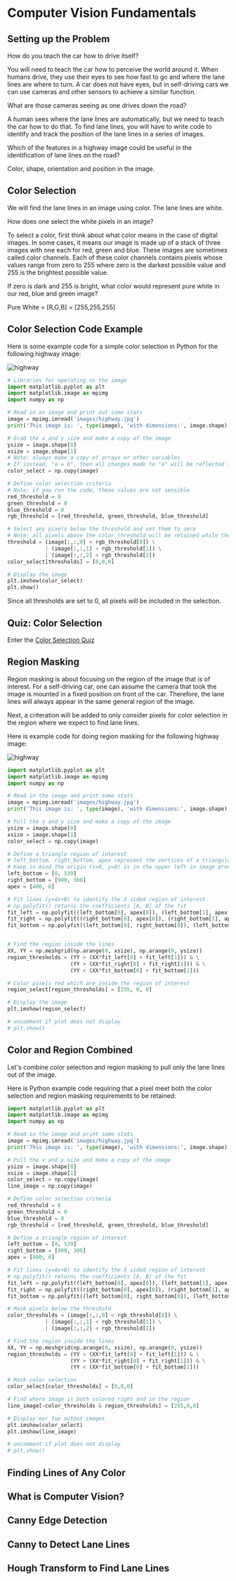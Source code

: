 # Computer Vision Fundamentals

## Setting up the Problem

How do you teach the car how to drive itself?

You will need to teach the car how to perceive the world around it. When humans drive, they use their eyes to see how fast to go and where the lane lines are where to turn. A car does not have eyes, but in self-driving cars we can use cameras and other sensors to achieve a similar function.

What are those cameras seeing as one drives down the road?

A human sees where the lane lines are automatically, but we need to teach the car how to do that. To find lane lines, you will have to write code to identify and track the position of the lane lines in a series of images. 

Which of the features in a highway image could be useful in the identification of lane lines on the road?

Color, shape, orientation and position in the image.

## Color Selection

We will find the lane lines in an image using color. The lane lines are white.

How does one select the white pixels in an image?

To select a color, first think about what color means in the case of digital images. In some cases, it means our image is made up of a stack of three images with one each for red, green and blue. These images are sometimes called color channels. Each of these color channels contains pixels whose values range from zero to 255 where zero is the darkest possible value and 255 is the brightest possible value.

If zero is dark and 255 is bright, what color would represent pure white in our red, blue and green image?

Pure White = [R,G,B] = [255,255,255]

## Color Selection Code Example

Here is some example code for a simple color selection in Python for the following highway image:

![highway](images/highway.jpg)

~~~python
# Libraries for operating on the image
import matplotlib.pyplot as plt
import matplotlib.image as mpimg
import numpy as np

# Read in an image and print out some stats
image = mpimg.imread('images/highway.jpg')
print('This image is: ', type(image), 'with dimensions:', image.shape)

# Grab the x and y size and make a copy of the image
ysize = image.shape[0]
xsize = image.shape[1]
# Note: always make a copy of arrays or other variables
# If instead, "a = b", then all changes made to "a" will be reflected in "b" too!
color_select = np.copy(image)

# Define color selection criteria
# Note: if you run the code, these values are not sensible
red_threshold = 0
green_threshold = 0
blue_threshold = 0
rgb_threshold = [red_threshold, green_threshold, blue_threshold]

# Select any pixels below the threshold and set them to zero
# Note: all pixels above the color threshold will be retained while those pixels below the threshold will be blacked out in the color_select image
threshold = (image[:,:,0] < rgb_threshold[0]) \
            | (image[:,:,1] < rgb_threshold[1]) \
            | (image[:,:,2] < rgb_threshold[2])
color_select[thresholds] = [0,0,0]

# Display the image
plt.imshow(color_select)
plt.show()
~~~

Since all thresholds are set to 0, all pixels will be included in the selection. 

## Quiz: Color Selection

Enter the [Color Selection Quiz](quizzes/color_selection/quiz.md)

## Region Masking

Region masking is about focusing on the region of the image that is of interest. For a self-driving car, one can assume the camera that took the image is mounted in a fixed position on front of the car. Therefore, the lane lines will always appear in the same general region of the image.

Next, a criteration will be added to only consider pixels for color selection in the region where we expect to find lane lines.

Here is example code for doing region masking for the following highway image:

![highway](images/highway.jpg)

~~~python
import matplotlib.pyplot as plt
import matplotlib.image as mpimg
import numpy as np

# Read in the image and print some stats
image = mpimg.imread('images/highway.jpg')
print('This image is: ', type(image), 'with dimensions:', image.shape)

# Pull the x and y size and make a copy of the image
ysize = image.shape[0]
xsize = image.shape[1]
color_select = np.copy(image)

# Define a triangle region of interest
# left_bottom, right_bottom, apex represent the vertices of a triangular region that would be retained for the color selection while masking everything else out
# Keep in mind the origin (x=0, y=0) is in the upper left in image processing
left_bottom = [0, 539]
right_bottom = [900, 300]
apex = [400, 0]

# Fit lines (y=Ax+B) to identify the 3 sided region of interest
# np.polyfit() returns the coefficients [A, B] of the fit
fit_left = np.polyfit((left_bottom[0], apex[0]), (left_bottom[1], apex[1]), 1)
fit_right = np.polyfit((right_bottom[0], apex[0]), (right_bottom[1], apex[1]), 1)
fit_bottom = np.polyfit((left_bottom[0], right_bottom[0]), (left_bottom[1], right_bottom[1]), 1)


# Find the region inside the lines
XX, YY = np.meshgrid(np.arange(0, xsize), np.arange(0, ysize))
region_thresholds = (YY > (XX*fit_left[0] + fit_left[1])) & \
                    (YY > (XX*fit_right[0] + fit_right[1])) & \
                    (YY < (XX*fit_bottom[0] + fit_bottom[1]))

# Color pixels red which are inside the region of interest
region_select[region_thresholds] = [255, 0, 0]

# Display the image
plt.imshow(region_select)

# uncomment if plot does not display
# plt.show()
~~~

## Color and Region Combined

Let's combine color selection and region masking to pull only the lane lines out of the image.

Here is Python example code requiring that a pixel meet both the color selection and region masking requirements to be retained:

~~~python
import matplotlib.pyplot as plt
import matplotlib.image as mpimg
import numpy as np

# Read in the image and print some stats
image = mpimg.imread('images/highway.jpg')
print('This image is: ', type(image), 'with dimensions:', image.shape)

# Pull the x and y size and make a copy of the image
ysize = image.shape[0]
xsize = image.shape[1]
color_select = np.copy(image)
line_image = np.copy(image)

# Define color selection criteria
red_threshold = 0
green_threshold = 0
blue_threshold = 0
rgb_threshold = [red_threshold, green_threshold, blue_threshold]

# Define a triangle region of interest
left_bottom = [0, 539]
right_bottom = [900, 300]
apex = [400, 0]

# Fit lines (y=Ax+B) to identify the 3 sided region of interest
# np.polyfit() returns the coefficients [A, B] of the fit
fit_left = np.polyfit((left_bottom[0], apex[0]), (left_bottom[1], apex[1]), 1)
fit_right = np.polyfit((right_bottom[0], apex[0]), (right_bottom[1], apex[1]), 1)
fit_bottom = np.polyfit((left_bottom[0], right_bottom[0]), (left_bottom[1], right_bottom[1]), 1)

# Mask pixels below the threshold
color_thresholds = (image[:,:,0] < rgb_threshold[0]) \
            | (image[:,:,1] < rgb_threshold[1]) \
            | (image[:,:,2] < rgb_threshold[2])

# Find the region inside the lines
XX, YY = np.meshgrid(np.arange(0, xsize), np.arange(0, ysize))
region_thresholds = (YY > (XX*fit_left[0] + fit_left[1])) & \
                    (YY > (XX*fit_right[0] + fit_right[1])) & \
                    (YY < (XX*fit_bottom[0] + fit_bottom[1]))

# Mask color selection
color_select[color_thresholds] = [0,0,0]

# Find where image is both colored right and in the region
line_image[~color_thresholds & region_thresholds] = [255,0,0]

# Display our two output images
plt.imshow(color_select)
plt.imshow(line_image)

# uncomment if plot does not display
# plt.show()
~~~

## Finding Lines of Any Color

## What is Computer Vision?

## Canny Edge Detection

## Canny to Detect Lane Lines

## Hough Transform to Find Lane Lines

